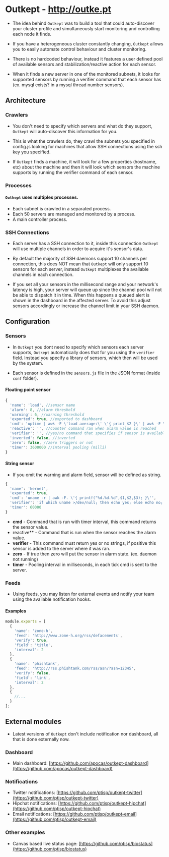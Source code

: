 # Outkept - http://outke.pt


* The idea behind `Outkept` was to build a tool that could auto-discover your cluster profile and simultaneously start monitoring and controlling each node it finds.

* If you have a heterogeneous cluster constantly changing, `Outkept` allows you to easily automate control behaviour and cluster monitoring.

* There is no hardcoded behaviour, instead it features a user defined pool of available sensors and stabilization/reactive action for each sensor.

* When it finds a new server in one of the monitored subnets, it looks for supported sensors by running a verifier command that each sensor has (ex. mysql exists? in a mysql thread number sensors).


## Architecture

### Crawlers

* You don't need to specify which servers and what do they support, `Outkept` will auto-discover this information for you.

* This is what the crawlers do, they crawl the subnets you specified in config.js looking for machines that allow SSH connections using the ssh key you specified.

* If `Outkept` finds a machine, it will look for a few properties (hostname, etc) about the machine and then it will look which sensors the machine supports by running the verifier command of each sensor.

### Processes

#### `Outkept` uses multiples processes.

* Each subnet is crawled in a separated process.
* Each 50 servers are managed and monitored by a process.
* A main controller process.

### SSH Connections

* Each server has a SSH connection to it, inside this connection `Outkept` will use multiple channels in order to acquire it's sensor's data.

* By default the majority of SSH daemons support 10 channels per connection, this does NOT mean that `Outkept` will only support 10 sensors for each server, instead `Outkept` multiplexes the available channels in each connection.

* If you set all your sensors in the millisecond range and your network's latency is high, your server will queue up since the channel pool will not be able to dispatch it in time. When this happens a queued alert is shown in the dashboard in the affected server. To avoid this adjust sensors accordingly or increase the channel limit in your SSH daemon.

## Configuration

### Sensors

* In `Outkept` you dont need to specify which sensors each server supports, `Outkept` automatically does that for you using the `verifier` field. Instead you specify a library of sensors, which then will be used by the system.

* Each sensor is defined in the `sensors.js` file in the JSON format (inside `conf` folder).

#### Floating point sensor

``` js
{
  'name': 'load', //sensor name
  'alarm': 8, //alarm threshold
  'warning': 6, //warning threshold
  'exported': true, //exported to dashboard
  'cmd': 'uptime | awk -F \'load average:\' \'{ print $2 }\' | awk -F \\, \'{ print $1 }\'', //sensor command
  'reactive': '', //counter command ran when alarm value is reached
  'verifier': '', //yes/no command that specifies if sensor is available
  'inverted': false, //inverted
  'zero': false, //zero triggers or not
  'timer': 3600000 //interval pooling (milli)
}
```

#### String sensor

* If you omit the warning and alarm field, sensor will be defined as string.

``` js
{
  'name': 'kernel',
  'exported': true,
  'cmd': 'uname -r | awk -F. \'{ printf("%d.%d.%d",$1,$2,$3); }\'',
  'verifier': 'if which uname >/dev/null; then echo yes; else echo no; fi;',
  'timer': 60000
}
```

* **cmd** - Command that is run with timer interval, this command returns the sensor value.
* reactive** - Command that is run when the sensor reaches the alarm value.
* **verifier** - This command must return yes or no strings, if positive this sensor is added to the server where it was ran.
* **zero** - If true then zero will put the sensor in alarm state. (ex. daemon not running)
* **timer** - Pooling interval in milliseconds, in each tick cmd is sent to the server.

### Feeds

* Using feeds, you may listen for external events and notify your team using the available notification hooks.

#### Examples

``` js
module.exports = [
  {
    'name': 'zone-h',
    'feed': 'http://www.zone-h.org/rss/defacements',
    'verify': true,
    'field': 'title',
    'interval': 2
  },
  {
    'name': 'phishtank',
    'feed': 'http://rss.phishtank.com/rss/asn/?asn=12345',
    'verify': false,
    'field': 'link',
    'interval': 2
  },
  {
    //...
  }
];
```

## External modules

* Latest versions of `Outkept` don't include notification nor dashboard, all that is done externally now.

### Dashboard

* Main dashboard: [https://github.com/apocas/outkept-dashboard](https://github.com/apocas/outkept-dashboard)

### Notifications

* Twitter notifications: [https://github.com/ptisp/outkept-twitter](https://github.com/ptisp/outkept-twitter)
* Hipchat notifications: [https://github.com/ptisp/outkept-hipchat](https://github.com/ptisp/outkept-hipchat)
* Email notifications: [https://github.com/ptisp/outkept-email](https://github.com/ptisp/outkept-email)

### Other examples

* Canvas based live status page: [https://github.com/ptisp/biostatus](https://github.com/ptisp/biostatus)

